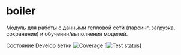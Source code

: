 # boiler
Модуль для работы с данными тепловой сети (парсинг, загрузка, сохранение) и обучения/выполнения моделей.

Состояние Develop ветки
[![Coverage](https://codecov.io/github/cool-soft/boiler/coverage.svg?branch=develop)](https://codecov.io/gh/cool-soft/boiler)
[![Test status](https://github.com/cool-soft/boiler/blob/main/.github/workflows/main.yml/badge.svg?branch=develop)]
